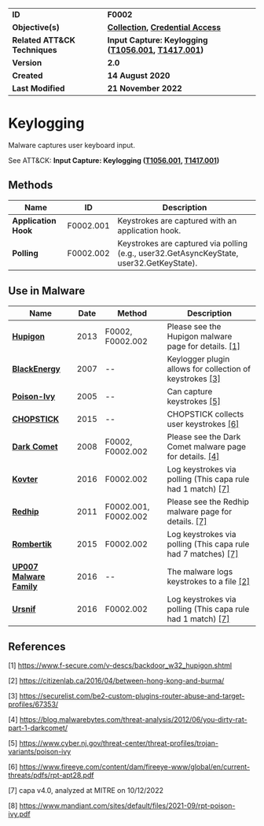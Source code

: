<table>
<tr>
<td><b>ID</b></td>
<td><b>F0002</b></td>
</tr>
<tr>
<td><b>Objective(s)</b></td>
<td><b><a href="../collection">Collection</a>, <a href="../credential-access">Credential Access</a></b></td>
</tr>
<tr>
<td><b>Related ATT&CK Techniques</b></td>
<td><b>Input Capture: Keylogging (<a href="https://attack.mitre.org/techniques/T1056/001">T1056.001</a>, <a href="https://attack.mitre.org/techniques/T1417/001/">T1417.001</a>)</b></td>
</tr>
<tr>
<td><b>Version</b></td>
<td><b>2.0</b></td>
</tr>
<tr>
<td><b>Created</b></td>
<td><b>14 August 2020</b></td>
</tr>
<tr>
<td><b>Last Modified</b></td>
<td><b>21 November 2022</b></td>
</tr>
</table>


# Keylogging

Malware captures user keyboard input.

See ATT&CK: **Input Capture: Keylogging ([T1056.001](https://attack.mitre.org/techniques/T1056/001), [T1417.001](https://attack.mitre.org/techniques/T1417/001/))**

## Methods

|Name|ID|Description|
|---|---|---|
|**Application Hook**|F0002.001|Keystrokes are captured with an application hook.|
|**Polling**|F0002.002|Keystrokes are captured via polling (e.g., user32.GetAsyncKeyState, user32.GetKeyState).|


## Use in Malware

|Name|Date|Method|Description|
|---|---|---|---|
|[**Hupigon**](../xample-malware/hupigon.md)|2013|F0002, F0002.002|Please see the Hupigon malware page for details. [[1]](#1)|
|[**BlackEnergy**](../xample-malware/blackenergy.md)|2007|--|Keylogger plugin allows for collection of keystrokes [[3]](#3)|
|[**Poison-Ivy**](../xample-malware/poison-ivy.md)|2005|--|Can capture keystrokes  [[5]](#5)|
|[**CHOPSTICK**](../xample-malware/chopstick.md)|2015|--|CHOPSTICK collects user keystrokes [[6]](#6)|
|[**Dark Comet**](../xample-malware/dark-comet.md)|2008|F0002, F0002.002|Please see the Dark Comet malware page for details. [[4]](#4)|
|[**Kovter**](../xample-malware/kovter.md)|2016|F0002.002|Log keystrokes via polling (This capa rule had 1 match) [[7]](#7)|
|[**Redhip**](../xample-malware/rebhip.md)|2011|F0002.001, F0002.002|Please see the Redhip malware page for details. [[7]](#7)|
|[**Rombertik**](../xample-malware/rombertik.md)|2015|F0002.002|Log keystrokes via polling (This capa rule had 7 matches) [[7]](#7)|
|[**UP007 Malware Family**](../xample-malware/up007.md)|2016|--|The malware logs keystrokes to a file  [[2]](#2)|
|[**Ursnif**](../xample-malware/ursnif.md)|2016|F0002.002|Log keystrokes via polling (This capa rule had 1 match) [[7]](#7)|

## References

<a name="1">[1]</a> https://www.f-secure.com/v-descs/backdoor_w32_hupigon.shtml

<a name="2">[2]</a> https://citizenlab.ca/2016/04/between-hong-kong-and-burma/

<a name="3">[3]</a> https://securelist.com/be2-custom-plugins-router-abuse-and-target-profiles/67353/

<a name="4">[4]</a> https://blog.malwarebytes.com/threat-analysis/2012/06/you-dirty-rat-part-1-darkcomet/

<a name="5">[5]</a> https://www.cyber.nj.gov/threat-center/threat-profiles/trojan-variants/poison-ivy

<a name="6">[6]</a> https://www.fireeye.com/content/dam/fireeye-www/global/en/current-threats/pdfs/rpt-apt28.pdf

<a name="7">[7]</a> capa v4.0, analyzed at MITRE on 10/12/2022

<a name="8">[8]</a> https://www.mandiant.com/sites/default/files/2021-09/rpt-poison-ivy.pdf

